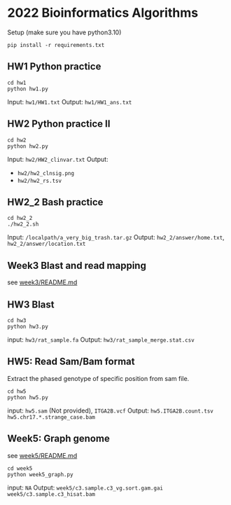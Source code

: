 # 2022 Bioinformatics Algorithms

Setup (make sure you have python3.10)
```
pip install -r requirements.txt
```

## HW1 Python practice
```
cd hw1
python hw1.py
```

Input:  `hw1/HW1.txt`
Output: `hw1/HW1_ans.txt`


## HW2 Python practice II
```
cd hw2
python hw2.py
```

Input:  `hw2/HW2_clinvar.txt`
Output:
* `hw2/hw2_clnsig.png`
* `hw2/hw2_rs.tsv`


## HW2_2 Bash practice
```
cd hw2_2
./hw2_2.sh
```

Input:  `/localpath/a_very_big_trash.tar.gz`
Output: `hw2_2/answer/home.txt`, `hw2_2/answer/location.txt`


## Week3 Blast and read mapping

see [week3/README.md](https://github.com/linnil1/2022_bioinformatics_algorithms/tree/main/week3)

## HW3 Blast
```
cd hw3
python hw3.py
```

input:  `hw3/rat_sample.fa`
Output: `hw3/rat_sample_merge.stat.csv`


## HW5: Read Sam/Bam format

Extract the phased genotype of specific position from sam file.

```
cd hw5
python hw5.py
```

input:  `hw5.sam` (Not provided), `ITGA2B.vcf`
Output: `hw5.ITGA2B.count.tsv` `hw5.chr17.*.strange_case.bam`


## Week5: Graph genome

see [week5/README.md](https://github.com/linnil1/2022_bioinformatics_algorithms/tree/main/week5)

```
cd week5
python week5_graph.py
```

input:  `NA`
Output: `week5/c3.sample.c3_vg.sort.gam.gai` `week5/c3.sample.c3_hisat.bam`
